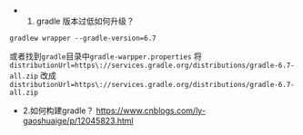 - 1. gradle 版本过低如何升级？
```
gradlew wrapper --gradle-version=6.7
```

或者找到`gradle`目录中`gradle-warpper.properties`
将`distributionUrl=https\://services.gradle.org/distributions/gradle-6.7-all.zip`
改成`distributionUrl=https\://services.gradle.org/distributions/gradle-6.7-all.zip`

- 2.如何构建gradle？
https://www.cnblogs.com/ly-gaoshuaige/p/12045823.html